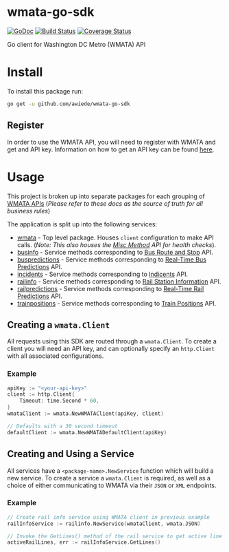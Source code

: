 # wmata-go-sdk
[![GoDoc](https://godoc.org/github.com/awiede/wmata-go-sdk?status.svg)](https://godoc.org/github.com/awiede/wmata-go-sdk) [![Build Status](https://travis-ci.com/awiede/wmata-go-sdk.svg?branch=master)](https://travis-ci.com/awiede/wmata-go-sdk) [![Coverage Status](https://coveralls.io/repos/github/awiede/wmata-go-sdk/badge.svg?branch=master)](https://coveralls.io/github/awiede/wmata-go-sdk?branch=master)

Go client for Washington DC Metro (WMATA) API

# Install

To install this package run:
```bash
go get -u github.com/awiede/wmata-go-sdk
```

## Register

In order to use the WMATA API, you will need to register with WMATA and get and API key. Information on how to get an API key can be found [here](https://developer.wmata.com/).

# Usage
This project is broken up into separate packages for each grouping of [WMATA APIs](https://developer.wmata.com/docs/services/) (*Please refer to these docs as the source of truth for all business rules*) 

The application is split up into the following services:
* [wmata](https://github.com/awiede/wmata-go-sdk/tree/master/wmata) - Top level package. Houses `client` configuration to make API calls. (*Note: This also houses the [Misc Method](https://developer.wmata.com/docs/services/5923434c08d33c0f201a600a/operations/5923437c031f5914d0204bcf) API for health checks*).
* [businfo](https://github.com/awiede/wmata-go-sdk/tree/master/wmata/businfo) - Service methods corresponding to [Bus Route and Stop](https://developer.wmata.com/docs/services/54763629281d83086473f231/operations/5476362a281d830c946a3d68) API.
* [buspredictions](https://github.com/awiede/wmata-go-sdk/tree/master/wmata/buspredictions) - Service methods corresponding to [Real-Time Bus Predictions](https://developer.wmata.com/docs/services/5476365e031f590f38092508/operations/5476365e031f5909e4fe331d) API.
* [incidents](https://github.com/awiede/wmata-go-sdk/tree/master/wmata/incidents) - Service methods corresponding to [Indicents](https://developer.wmata.com/docs/services/54763641281d83086473f232/operations/54763641281d830c946a3d75) API.
* [railinfo](https://github.com/awiede/wmata-go-sdk/tree/master/wmata/railinfo) - Service methods corresponding to [Rail Station Information](https://developer.wmata.com/docs/services/5476364f031f590f38092507/operations/5476364f031f5909e4fe330c) API.
* [railpredictions](https://github.com/awiede/wmata-go-sdk/tree/master/wmata/railpredictions) - Service methods corresponding to [Real-Time Rail Predictions](https://developer.wmata.com/docs/services/547636a6f9182302184cda78/operations/547636a6f918230da855363f) API.
* [trainpositions](https://github.com/awiede/wmata-go-sdk/tree/master/wmata/trainpositions) - Service methods corresponding to [Train Positions](https://developer.wmata.com/docs/services/5763fa6ff91823096cac1057/operations/5763fb35f91823096cac1058) API.

## Creating a `wmata.Client`

All requests using this SDK are routed through a `wmata.Client`. To create a client you will need an API key, and can optionally specify an `http.Client` with all associated configurations.

### Example

```go
apiKey := "<your-api-key>"
client := http.Client{
    Timeout: time.Second * 60,
}
wmataClient := wmata.NewWMATAClient(apiKey, client)

// Defaults with a 30 second timeout
defaultClient := wmata.NewWMATADefaultClient(apiKey)
```

## Creating and Using a Service

All services have a `<package-name>.NewService` function which will build a new service. To create a service a `wmata.Client` is required, as well as a choice of either communicating to WMATA via their `JSON` or `XML` endpoints.

### Example
```go
// Create rail info service using WMATA client in previous example
railInfoService := railinfo.NewService(wmataClient, wmata.JSON)

// Invoke the GetLines() method of the rail service to get active line info
activeRailLines, err := railInfoService.GetLines()
```
